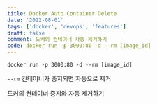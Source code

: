 ```yaml
---
title: Docker Auto Container Delete
date: '2022-08-01'
tags: ['docker', 'devops', 'features']
draft: false
comment: 도커의 컨테이너 자동 제거하기
code: docker run -p 3000:80 -d --rm [image_id]
---
```


```docker
docker run -p 3000:80 -d --rm [image_id]
```

`--rm` 컨테이너가 중지되면 자동으로 제거

도커의 컨테이너 중지와 자동 제거하기
